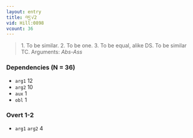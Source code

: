 ```yaml
---
layout: entry
title: འདྲ་√2
vid: Hill:0898
vcount: 36
---
```

> 1\. To be similar\. 2\. To be one\. 3\. To be equal, alike DS\. To be similar TC\.
> Arguments: _Abs-Ass_


### Dependencies (N = 36)
* `arg1` 12
* `arg2` 10
* `aux` 1
* `obl` 1


### Overt 1-2
* `arg1` `arg2` 4
